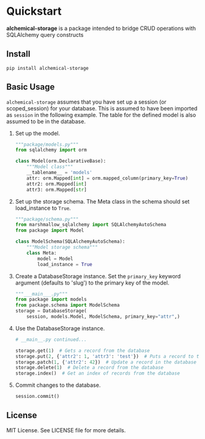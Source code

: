 # Quickstart


__alchemical-storage__ is a package intended to bridge CRUD operations with SQLAlchemy query constructs

## Install
```pip install alchemical-storage```

## Basic Usage
`alchemical-storage` assumes that you have set up a session (or scoped_session) for your database. This is assumed to have been imported as `session` in the following example. The table for the defined model is also assumed to be in the database.

1. Set up the model.

    ```python
    """package/models.py"""
    from sqlalchemy import orm

    class Model(orm.DeclarativeBase):
        """Model class"""
        __tablename__ = 'models'
        attr: orm.Mapped[int] = orm.mapped_column(primary_key=True)
        attr2: orm.Mapped[int]
        attr3: orm.Mapped[str]
    ```

2. Set up the storage schema. The Meta class in the schema should set load_instance to `True`.

    ```python
    """package/schema.py"""
    from marshmallow_sqlalchemy import SQLAlchemyAutoSchema
    from package import Model

    class ModelSchema(SQLAlchemyAutoSchema):
        """Model storage schema"""
        class Meta:
            model = Model
            load_instance = True
    ```

3. Create a DatabaseStorage instance. Set the `primary_key` keyword argument (defaults to 'slug') to the primary key of the model.

    ```python
    """___main___.py"""
    from package import models
    from package.schema import ModelSchema
    storage = DatabaseStorage(
        session, models.Model, ModelSchema, primary_key="attr",)
    ```

4. Use the DatabaseStorage instance.

    ```python
    # __main__.py continued...

    storage.get(1)  # Gets a record from the database
    storage.put(2, {'attr2': 1, 'attr3': 'test'})  # Puts a record to the database
    storage.patch(1, {'attr2': 42})  # Update a record in the database
    storage.delete(1)  # Delete a record from the database
    storage.index()  # Get an index of records from the database
    ```

5. Commit changes to the database.

    ```python
    session.commit()
    ```

## License
MIT License. See LICENSE file for more details.